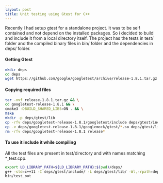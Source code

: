 ```yaml
---
layout: post
title: Unit testing using Gtest for C++
---
```


Recently I had setup gtest for a standalone project. It was to be self contained and not depend on the installed packages. So i decided to build and include it from a local directory itself. The project has the tests in test/ folder and the compiled binary files in bin/ folder and the dependencies in deps/ folder.

#### Getting Gtest
```bash
mkdir deps
cd deps
wget https://github.com/google/googletest/archive/release-1.8.1.tar.gz
```

#### Copying required files
```bash
tar -xvf release-1.8.1.tar.gz && \
cd googletest-release-1.8.1 && \
cmake3 -DBUILD_SHARED_LIBS=ON . && \
make
mkdir -p deps/gtest/lib
cp -rfv deps/googletest-release-1.8.1/googletest/include deps/gtest/include
cp -v deps/googletest-release-1.8.1/googlemock/gtest/*.so deps/gtest/lib
rm -rfv deps/googletest-release-1.8.1 release*
```

#### To use it include it while compiling
All the test files are present in test/directory and with names matching *_test.cpp.

```bash
export LD_LIBRARY_PATH=${LD_LIBRARY_PATH}:$(pwd)/deps/ 
g++ -std=c++11 -I deps/gtest/include/ -L deps/gtest/lib/ -Wl,-rpath=deps/gtest/lib -lgtest -lgtest_main -o bin/test_out test/test_main.cpp test/*test.cpp
bin/test_out
```


